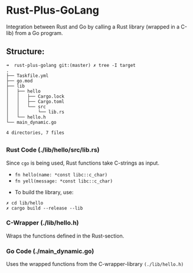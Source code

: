 # Rust-Plus-GoLang
Integration between Rust and Go by calling a Rust library (wrapped in a C-lib) from a Go program.

## Structure: 
```
➜  rust-plus-golang git:(master) ✗ tree -I target
.
├── Taskfile.yml
├── go.mod
├── lib
│   ├── hello
│   │   ├── Cargo.lock
│   │   ├── Cargo.toml
│   │   └── src
│   │       └── lib.rs
│   └── hello.h
└── main_dynamic.go

4 directories, 7 files
```

## 
### Rust Code (./lib/hello/src/lib.rs)
Since `cgo` is being used, Rust functions take C-strings as input.
- `fn hello(name: *const libc::c_char)`
- `fn yell(message: *const libc::c_char)`
  
* To build the library, use: 
```
✗ cd lib/hello
✗ cargo build --release --lib
```

### C-Wrapper (./lib/hello.h)
Wraps the functions defined in the Rust-section.

### Go Code (./main_dynamic.go)
Uses the wrapped functions from the C-wrapper-library `(./lib/hello.h)`